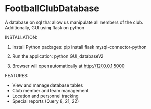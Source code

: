 # FootballClubDatabase
A database on sql that allow us manipulate all members of the club.
Additionally, GUI using flask on python


INSTALLATION:
1. Install Python packages:
   pip install flask mysql-connector-python

2. Run the application:
   python GUI_databaseV2

3. Browser will open automatically at http://127.0.0.1:5000

FEATURES:
- View and manage database tables
- Club member and team management
- Location and personnel tracking
- Special reports (Query 8, 21, 22)

